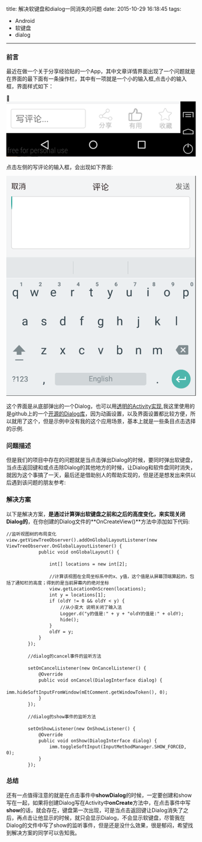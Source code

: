 title: 解决软键盘和dialog一同消失的问题
date: 2015-10-29 16:18:45
tags:
- Android
- 软键盘
- dialog

---

### 前言

最近在做一个关于分享经验贴的一个App，其中文章详情界面出现了一个问题就是在界面的最下面有一条操作栏，其中有一项就是一个小的输入框,点击小的输入框，界面样式如下：

![图一](bottom.png)

点击左侧的写评论的输入框，会出现如下界面:

![图二](open.png)

这个界面是从底部弹出的一个Dialog，也可以用[透明的Activity实现](http://www.javabeat.net/dialog-activity-android/),我这里使用的是github上的一个[开源的Dialog库](https://github.com/H07000223/FlycoDialog_Master)，因为动画设置，以及界面设置都比较方便，所以就用了这个，但是示例中没有我的这个应用场景，基本上就是一些条目点击选择的示例.

### 问题描述

但是我们的项目中存在的问题就是当点击弹出Dialog的时候，要同时弹出软键盘，当点击返回键和或点击除Dialog的其他地方的时候，让Dialog和软件盘同时消失，就因为这个事搞了一天，最后还是借助别人的帮助实现的，但是还是想发出来供以后遇到该问题的朋友参考:

### 解决方案

以下是解决方案，**是通过计算弹出软键盘之前和之后的高度变化，来实现关闭Dialog的**，在你创建的Dialog文件的**OnCreateView()**方法中添加如下代码:

	//监听视图树的布局变化
	view.getViewTreeObserver().addOnGlobalLayoutListener(new ViewTreeObserver.OnGlobalLayoutListener() {
	            public void onGlobalLayout() {

	                int[] locations = new int[2];
	                
	                //计算该视图在全局坐标系中的x、y值，这个值是从屏幕顶端算起的，包括了通知栏的高度；得到的是当前屏幕内的绝对坐标
	                view.getLocationOnScreen(locations);
	                int y = locations[1];
	                if (oldY != 0 && oldY < y) {
	                    //从小变大 说明关闭了输入法
	                    Logger.d("y的值是:" + y + "oldY的值是:" + oldY);
	                    hide();
	                }
	                oldY = y;
	            }
	        });

			//dialog的cancel事件的监听方法
			
	        setOnCancelListener(new OnCancelListener() {
	            @Override
	            public void onCancel(DialogInterface dialog) {
	                imm.hideSoftInputFromWindow(mEtComment.getWindowToken(), 0);
	            }
	        });

			//dialog的show事件的监听方法
			
	        setOnShowListener(new OnShowListener() {
	            @Override
	            public void onShow(DialogInterface dialog) {
	                imm.toggleSoftInput(InputMethodManager.SHOW_FORCED, 0);
	            }
	        });
	
### 总结
        
还有一点值得注意的就是在点击事件中**showDialog**的时候，一定要创建和show写在一起，如果将创建Dialog写在Activity中**onCreate**方法中，在点击事件中写**show**的话，就会存在，键盘第一次出现，可是当点击返回键让Dialog消失了之后，再点击让他显示的时候，就只会显示Dialog，不会显示软键盘，尽管我在Dialog的文件中写了show的监听事件，但是还是没什么效果，很是郁闷，希望找到解决方案的同学可以告知我。
